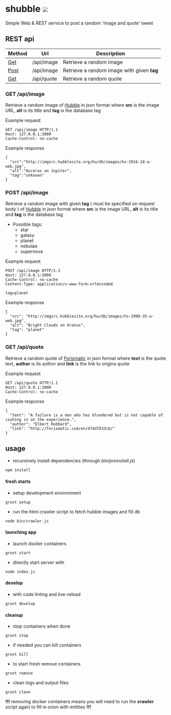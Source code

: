 # shubble ![](public/shubble.ico)
Simple Web & REST service to post a random 'image and quote' tweet

## REST api

Method                 | Url           | Description                                |
---------------------- | ------------- | ------------------------------------------ |
[Get](#get-apiimage)   | /api/image    | Retrieve a random image                    |
[Post](#post-apiimage) | /api/image    | Retrieve a random image with given **tag** |
[Get](#get-apiquote)   | /api/quote    | Retrieve a random quote                    |

### GET /api/image
Retrieve a random image of [Hubble]( http://hubblesite.org/gallery/album/entire/ ) in json format where **src** is the image URL, **alt** is its title and **tag** is the database tag

Example request
```
GET /api/image HTTP/1.1
Host: 127.0.0.1:3000
Cache-Control: no-cache

```

Example response
```
{
  "src":"http://imgsrc.hubblesite.org/hu/db/images/hs-2016-24-a-web.jpg",
  "alt":"Auroras on Jupiter",
  "tag":"unknown"
}
```

### POST /api/image
Retrieve a random image with given **tag** ( must be specified on request body ) of [Hubble]( http://hubblesite.org/gallery/album/entire/ ) in json format where **src** is the image URL, **alt** is its title and **tag** is the database tag

+ Possible tags:
  + star
  + galaxy
  + planet
  + nebulae
  + supernova

Example request
```
POST /api/image HTTP/1.1
Host: 127.0.0.1:3000
Cache-Control: no-cache
Content-Type: application/x-www-form-urlencoded

tag=planet
```

Example response
```
{
  "src": "http://imgsrc.hubblesite.org/hu/db/images/hs-1998-35-a-web.jpg",
  "alt": "Bright Clouds on Uranus",
  "tag": "planet"
}
```

### GET /api/quote
Retrieve a random quote of [Forismatic]( http://forismatic.com/en ) in json format where **text** is the quote text, **author** is its author and **link** is the link to origins quote

Example request
```
GET /api/quote HTTP/1.1
Host: 127.0.0.1:3000
Cache-Control: no-cache

```

Example response
```
{
  "text": "A failure is a man who has blundered but is not capable of cashing in on the experience.",
  "author": "Elbert Hubbard",
  "link": "http://forismatic.com/en/d74d7833cb/"
}
```

## usage

- recursively install dependencies (through *bin/preinstall.js*)
```
npm install
```

#### fresh starts
  + setup development environment
  ```
  grunt setup
  ```

  + run the html crawler script to fetch hubble images and fill db
  ```
  node bin/crawler.js
  ```

#### launching app
+ launch docker containers
```
grunt start
```

+ directly start server with
```
node index.js
```

#### develop
+ with code linting and live-reload
```
grunt develop
```

#### cleanup
- stop containers when done
```
grunt stop
```

- if needed you can kill containers
```
grunt kill
```

- to start fresh remove containers
```
grunt remove
```

- clean logs and output files
```
grunt clean
```

**!!!** removing docker containers means you will need to run the **crawler** script again to fill in orion with entities **!!!**
